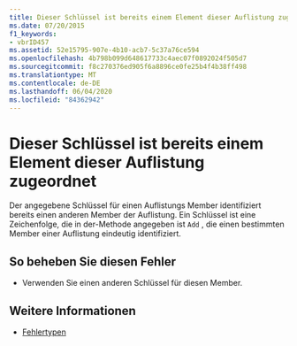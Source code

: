 ```yaml
---
title: Dieser Schlüssel ist bereits einem Element dieser Auflistung zugeordnet
ms.date: 07/20/2015
f1_keywords:
- vbrID457
ms.assetid: 52e15795-907e-4b10-acb7-5c37a76ce594
ms.openlocfilehash: 4b798b099d648617733c4aec07f0892024f505d7
ms.sourcegitcommit: f8c270376ed905f6a8896ce0fe25b4f4b38ff498
ms.translationtype: MT
ms.contentlocale: de-DE
ms.lasthandoff: 06/04/2020
ms.locfileid: "84362942"
---
```

# <a name="this-key-is-already-associated-with-an-element-of-this-collection"></a>Dieser Schlüssel ist bereits einem Element dieser Auflistung zugeordnet
Der angegebene Schlüssel für einen Auflistungs Member identifiziert bereits einen anderen Member der Auflistung. Ein Schlüssel ist eine Zeichenfolge, die in der-Methode angegeben ist `Add` , die einen bestimmten Member einer Auflistung eindeutig identifiziert.  
  
## <a name="to-correct-this-error"></a>So beheben Sie diesen Fehler  
  
- Verwenden Sie einen anderen Schlüssel für diesen Member.  
  
## <a name="see-also"></a>Weitere Informationen

- [Fehlertypen](../../programming-guide/language-features/error-types.md)

